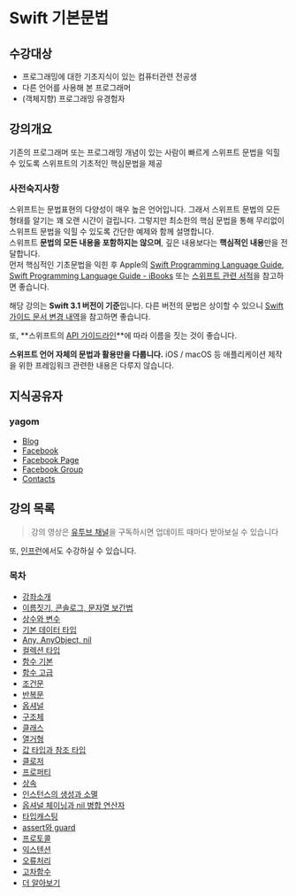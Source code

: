 # Swift 기본문법  

## 수강대상
* 프로그래밍에 대한 기초지식이 있는 컴퓨터관련 전공생
* 다른 언어를 사용해 본 프로그래머
* (객체지향) 프로그래밍 유경험자

## 강의개요
기존의 프로그래머 또는 프로그래밍 개념이 있는 사람이 빠르게 스위프트 문법을 익힐 수 있도록 스위프트의 기초적인 핵심문법을 제공

### 사전숙지사항
스위프트는 문법표현의 다양성이 매우 높은 언어입니다. 그래서 스위프트 문법의 모든 형태를 알기는 꽤 오랜 시간이 걸립니다. 그렇지만 최소한의 핵심 문법을 통해 무리없이 스위프트 문법을 익힐 수 있도록 간단한 예제와 함께 설명합니다.   
스위프트 **문법의 모든 내용을 포함하지는 않으며**, 깊은 내용보다는 **핵심적인 내용**만을 전달합니다.   
먼저 핵심적인 기초문법을 익힌 후 Apple의 [Swift Programming Language Guide](https://developer.apple.com/library/content/documentation/Swift/Conceptual/Swift_Programming_Language/TheBasics.html), [Swift Programming Language Guide - iBooks](https://itunes.apple.com/kr/book/swift-programming-language/id881256329?mt=11) 또는 [스위프트 관련 서적](http://book.naver.com/search/search.nhn?sm=sta_hty.book&sug=&where=nexearch&query=스위프트+프로그래밍)을 참고하면 좋습니다.

해당 강의는 **Swift 3.1 버전이 기준**입니다.
다른 버전의 문법은 상이할 수 있으니 [Swift 가이드 문서 변경 내역](https://developer.apple.com/library/content/documentation/Swift/Conceptual/Swift_Programming_Language/RevisionHistory.html)을 참고하면 좋습니다.

또, **스위프트의 [API 가이드라인](https://swift.org/documentation/api-design-guidelines/)**에 따라 이름을 짓는 것이 좋습니다.

**스위프트 언어 자체의 문법과 활용만을 다룹니다.** iOS / macOS 등 애플리케이션 제작을 위한 프레임워크 관련한 내용은 다루지 않습니다.

## 지식공유자

### yagom  

* [Blog](http://blog.yagom.net)
* [Facebook](https://fb.com/yagomsoft)
* [Facebook Page](https://fb.com/yagompage)
* [Facebook Group](https://fb.com/groups/yagom)
* [Contacts](https://yagom.github.io/contacts)

## 강의 목록

> 강의 영상은 [유투브 채널](https://www.youtube.com/channel/UCkwWWEv3C-3ToeO57r5LCHQ)을 구독하시면 업데이트 때마다 받아보실 수 있습니다

<script src="https://apis.google.com/js/platform.js"></script>

<div class="g-ytsubscribe" data-channelid="UCkwWWEv3C-3ToeO57r5LCHQ" data-layout="full" data-count="hidden"></div>

또, [인프런](https://www.inflearn.com/course/%EC%8A%A4%EC%9C%84%ED%94%84%ED%8A%B8-%EA%B8%B0%EB%B3%B8-%EB%AC%B8%EB%B2%95/)에서도 수강하실 수 있습니다.

### 목차

* [강좌소개](/contents/00_introduction/README.md)
* [이름짓기, 콘솔로그, 문자열 보간법](/contents/00_introduction/console_log/README.md)
* [상수와 변수](/contents/01_let_var/README.md)
* [기본 데이터 타입](/contents/02_data_types/README.md)
* [Any, AnyObject, nil](/contents/02_data_types/README.md)
* [컬렉션 타입](/contents/03_collection_types/README.md)
* [함수 기본](/contents/04_function/README.md)
* [함수 고급](/contents/04_function/README.md)
* [조건문](/contents/05_conditional/README.md)
* [반복문](/contents/06_loop/README.md)
* [옵셔널](/contents/07_optional/README.md)
* [구조체](/contents/08_struct/README.md)
* [클래스](/contents/09_class/README.md)
* [열거형](/contents/10_enum/README.md)
* [값 타입과 참조 타입](/contents/11_value_reference/README.md)
* [클로저](/contents/12_closure/README.md)
* [프로퍼티](/contents/13_property/README.md)
* [상속](/contents/14_inheritance/README.md)
* [인스턴스의 생성과 소멸](/contents/15_init_deinit/README.md)
* [옵셔널 체이닝과 nil 병합 연산자](/contents/16_optional_chaining/README.md)
* [타입캐스팅](/contents/17_type_casting/README.md)
* [assert와 guard](/contents/18_assert_guard/README.md)
* [프로토콜](/contents/19_protocol/README.md)
* [익스텐션](/contents/20_extension/README.md)
* [오류처리](/contents/21_error_handling/README.md)
* [고차함수](/contents/22_higher_order_function/README.md)
* [더 알아보기](/contents/23_more/README.md)
